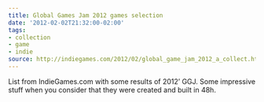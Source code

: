 ```yaml
---
title: Global Games Jam 2012 games selection
date: '2012-02-02T21:32:00-02:00'
tags:
- collection
- game
- indie
source: http://indiegames.com/2012/02/global_game_jam_2012_a_collect.html
---
```

List from IndieGames.com with some results of 2012’ GGJ. Some impressive stuff when you consider that they were created and built in 48h.
